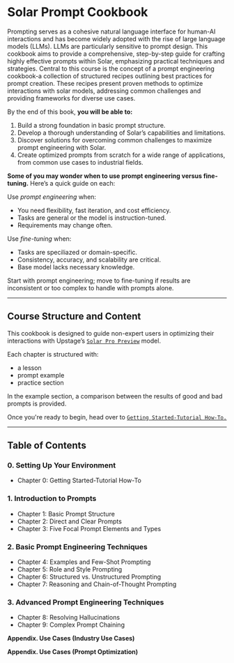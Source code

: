 # Solar Prompt Cookbook

Prompting serves as a cohesive natural language interface for human-AI interactions and has become widely adopted with the rise of large language models (LLMs). LLMs are particularly sensitive to prompt design. This cookbook aims to provide a comprehensive, step-by-step guide for crafting highly effective prompts within Solar, emphasizing practical techniques and strategies. Central to this course is the concept of a prompt engineering cookbook-a collection of structured recipes outlining best practices for prompt creation. These recipes present proven methods to optimize interactions with solar models, addressing common challenges and providing frameworks for diverse use cases.

By the end of this book, **you will be able to:** 

1. Build a strong foundation in basic prompt structure.
2. Develop a thorough understanding of Solar’s capabilities and limitations.
3. Discover solutions for overcoming common challenges to maximize prompt engineering with Solar.
4. Create optimized prompts from scratch for a wide range of applications, from common use cases to industrial fields.

**Some of you may wonder when to use prompt engineering versus fine-tuning.**
Here’s a quick guide on each: 

Use *prompt engineering* when: 
- You need flexibility, fast iteration, and cost efficiency. 
- Tasks are general or the model is instruction-tuned.
- Requirements may change often. 

Use *fine-tuning* when: 
- Tasks are speciliazed or domain-specific.
- Consistency, accuracy, and scalability are critical.
- Base model lacks necessary knowledge. 

Start with prompt engineering; move to fine-tuning if results are inconsistent or too complex to handle with prompts alone.  

--- 
## Course Structure and Content 

This cookbook is designed to guide non-expert users in optimizing their interactions with Upstage’s [`Solar Pro Preview`](https://www.upstage.ai/products/solar-pro-preview) model.

Each chapter is structured with:
- a lesson
- prompt example
- practice section

In the example section, a comparison between the results of good and bad prompts is provided. 

Once you're ready to begin, head over to [`Getting Started-Tutorial How-To.`](https://github.com/)

---
## Table of Contents

### **0. Setting Up Your Environment**

- Chapter 0: Getting Started-Tutorial How-To

### **1. Introduction to Prompts**

- Chapter 1: Basic Prompt Structure
- Chapter 2: Direct and Clear Prompts
- Chapter 3: Five Focal Prompt Elements and Types

### **2. Basic Prompt Engineering Techniques** 

- Chapter 4: Examples and Few-Shot Prompting
- Chapter 5: Role and Style Prompting 
- Chapter 6: Structured vs. Unstructured Prompting
- Chapter 7: Reasoning and Chain-of-Thought Prompting

### **3. Advanced Prompt Engineering Techniques** 

- Chapter 8: Resolving Hallucinations
- Chapter 9: Complex Prompt Chaining

**Appendix. Use Cases (Industry Use Cases)**

**Appendix. Use Cases (Prompt Optimization)** 





